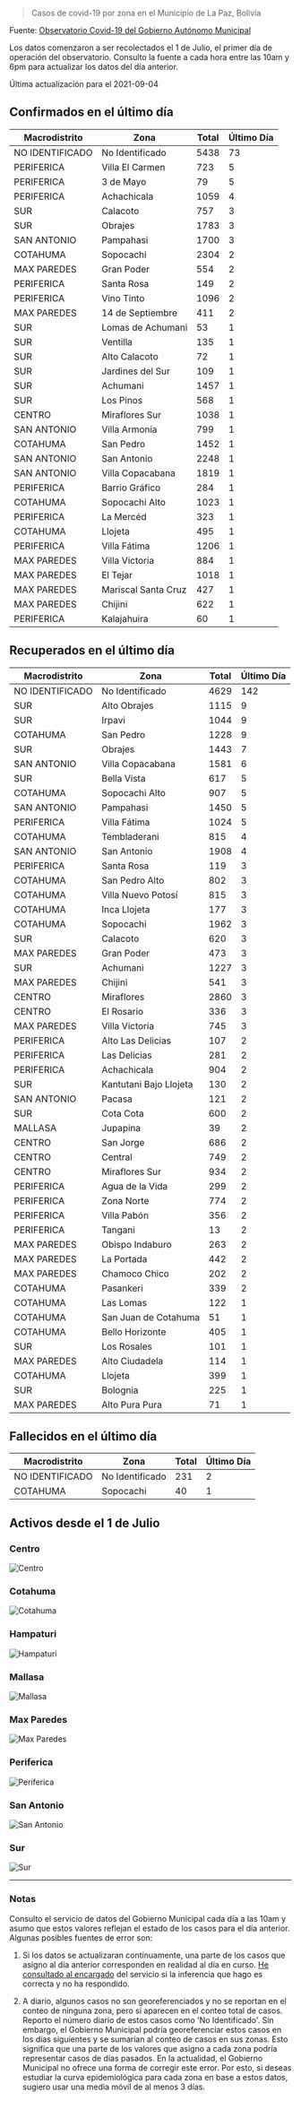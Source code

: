 > Casos de covid-19 por zona en el Municipio de La Paz, Bolivia

Fuente: [Observatorio Covid-19 del Gobierno Autónomo Municipal](http://observatoriocovid19.lapaz.bo/observatorio/index.php/datos-abiertos-covid)

Los datos comenzaron a ser recolectados el 1 de Julio, el primer día de operación del observatorio. Consulto la fuente a cada hora entre las 10am y 6pm para actualizar los datos del día anterior.

Última actualización para el 2021-09-04

## Confirmados en el último día

| Macrodistrito   | Zona                |   Total |   Último Día |
|-----------------|---------------------|---------|--------------|
| NO IDENTIFICADO | No Identificado     |    5438 |           73 |
| PERIFERICA      | Villa El Carmen     |     723 |            5 |
| PERIFERICA      | 3 de Mayo           |      79 |            5 |
| PERIFERICA      | Achachicala         |    1059 |            4 |
| SUR             | Calacoto            |     757 |            3 |
| SUR             | Obrajes             |    1783 |            3 |
| SAN ANTONIO     | Pampahasi           |    1700 |            3 |
| COTAHUMA        | Sopocachi           |    2304 |            2 |
| MAX PAREDES     | Gran Poder          |     554 |            2 |
| PERIFERICA      | Santa Rosa          |     149 |            2 |
| PERIFERICA      | Vino Tinto          |    1096 |            2 |
| MAX PAREDES     | 14 de Septiembre    |     411 |            2 |
| SUR             | Lomas de Achumani   |      53 |            1 |
| SUR             | Ventilla            |     135 |            1 |
| SUR             | Alto Calacoto       |      72 |            1 |
| SUR             | Jardines del Sur    |     109 |            1 |
| SUR             | Achumani            |    1457 |            1 |
| SUR             | Los Pinos           |     568 |            1 |
| CENTRO          | Miraflores Sur      |    1038 |            1 |
| SAN ANTONIO     | Villa Armonía       |     799 |            1 |
| COTAHUMA        | San Pedro           |    1452 |            1 |
| SAN ANTONIO     | San Antonio         |    2248 |            1 |
| SAN ANTONIO     | Villa Copacabana    |    1819 |            1 |
| PERIFERICA      | Barrio Gráfico      |     284 |            1 |
| COTAHUMA        | Sopocachi Alto      |    1023 |            1 |
| PERIFERICA      | La Mercéd           |     323 |            1 |
| COTAHUMA        | Llojeta             |     495 |            1 |
| PERIFERICA      | Villa Fátima        |    1206 |            1 |
| MAX PAREDES     | Villa Victoria      |     884 |            1 |
| MAX PAREDES     | El Tejar            |    1018 |            1 |
| MAX PAREDES     | Mariscal Santa Cruz |     427 |            1 |
| MAX PAREDES     | Chijini             |     622 |            1 |
| PERIFERICA      | Kalajahuira         |      60 |            1 |

## Recuperados en el último día

| Macrodistrito   | Zona                   |   Total |   Último Día |
|-----------------|------------------------|---------|--------------|
| NO IDENTIFICADO | No Identificado        |    4629 |          142 |
| SUR             | Alto Obrajes           |    1115 |            9 |
| SUR             | Irpavi                 |    1044 |            9 |
| COTAHUMA        | San Pedro              |    1228 |            9 |
| SUR             | Obrajes                |    1443 |            7 |
| SAN ANTONIO     | Villa Copacabana       |    1581 |            6 |
| SUR             | Bella Vista            |     617 |            5 |
| COTAHUMA        | Sopocachi Alto         |     907 |            5 |
| SAN ANTONIO     | Pampahasi              |    1450 |            5 |
| PERIFERICA      | Villa Fátima           |    1024 |            5 |
| COTAHUMA        | Tembladerani           |     815 |            4 |
| SAN ANTONIO     | San Antonio            |    1908 |            4 |
| PERIFERICA      | Santa Rosa             |     119 |            3 |
| COTAHUMA        | San Pedro Alto         |     802 |            3 |
| COTAHUMA        | Villa Nuevo Potosí     |     815 |            3 |
| COTAHUMA        | Inca Llojeta           |     177 |            3 |
| COTAHUMA        | Sopocachi              |    1962 |            3 |
| SUR             | Calacoto               |     620 |            3 |
| MAX PAREDES     | Gran Poder             |     473 |            3 |
| SUR             | Achumani               |    1227 |            3 |
| MAX PAREDES     | Chijini                |     541 |            3 |
| CENTRO          | Miraflores             |    2860 |            3 |
| CENTRO          | El Rosario             |     336 |            3 |
| MAX PAREDES     | Villa Victoria         |     745 |            3 |
| PERIFERICA      | Alto Las Delicias      |     107 |            2 |
| PERIFERICA      | Las Delicias           |     281 |            2 |
| PERIFERICA      | Achachicala            |     904 |            2 |
| SUR             | Kantutani Bajo Llojeta |     130 |            2 |
| SAN ANTONIO     | Pacasa                 |     121 |            2 |
| SUR             | Cota Cota              |     600 |            2 |
| MALLASA         | Jupapina               |      39 |            2 |
| CENTRO          | San Jorge              |     686 |            2 |
| CENTRO          | Central                |     749 |            2 |
| CENTRO          | Miraflores Sur         |     934 |            2 |
| PERIFERICA      | Agua de la Vida        |     299 |            2 |
| PERIFERICA      | Zona Norte             |     774 |            2 |
| PERIFERICA      | Villa Pabón            |     356 |            2 |
| PERIFERICA      | Tangani                |      13 |            2 |
| MAX PAREDES     | Obispo Indaburo        |     263 |            2 |
| MAX PAREDES     | La Portada             |     442 |            2 |
| MAX PAREDES     | Chamoco Chico          |     202 |            2 |
| COTAHUMA        | Pasankeri              |     339 |            2 |
| COTAHUMA        | Las Lomas              |     122 |            1 |
| COTAHUMA        | San Juan de Cotahuma   |      51 |            1 |
| COTAHUMA        | Bello Horizonte        |     405 |            1 |
| SUR             | Los Rosales            |     101 |            1 |
| MAX PAREDES     | Alto Ciudadela         |     114 |            1 |
| COTAHUMA        | Llojeta                |     399 |            1 |
| SUR             | Bolognia               |     225 |            1 |
| MAX PAREDES     | Alto Pura Pura         |      71 |            1 |

## Fallecidos en el último día

| Macrodistrito   | Zona            |   Total |   Último Día |
|-----------------|-----------------|---------|--------------|
| NO IDENTIFICADO | No Identificado |     231 |            2 |
| COTAHUMA        | Sopocachi       |      40 |            1 |

## Activos desde el 1 de Julio

### Centro

![Centro](plots/activos_centro.png)

### Cotahuma

![Cotahuma](plots/activos_cotahuma.png)

### Hampaturi

![Hampaturi](plots/activos_hampaturi.png)

### Mallasa

![Mallasa](plots/activos_mallasa.png)

### Max Paredes

![Max Paredes](plots/activos_max_paredes.png)

### Periferica

![Periferica](plots/activos_periferica.png)

### San Antonio

![San Antonio](plots/activos_san_antonio.png)

### Sur

![Sur](plots/activos_sur.png)

---

### Notas

Consulto el servicio de datos del Gobierno Municipal cada día a las 10am y asumo que estos valores reflejan el estado de los casos para el día anterior. Algunas posibles fuentes de error son:

1. Si los datos se actualizaran contínuamente, una parte de los casos que asigno al día anterior corresponden en realidad al día en curso. [He consultado al encargado](https://twitter.com/mauforonda/status/1278727234765959168) del servicio si la inferencia que hago es correcta y no ha respondido.

2. A diario, algunos casos no son georeferenciados y no se reportan en el conteo de ninguna zona, pero sí aparecen en el conteo total de casos. Reporto el número diario de estos casos como 'No Identificado'.  Sin embargo, el Gobierno Municipal podría georeferenciar estos casos en los días siguientes y se sumarían al conteo de casos en sus zonas. Esto significa que una parte de los valores que asigno a cada zona podría representar casos de días pasados. En la actualidad, el Gobierno Municipal no ofrece una forma de corregir este error. Por esto, si deseas estudiar la curva epidemiológica para cada zona en base a estos datos, sugiero usar una media móvil de al menos 3 días.